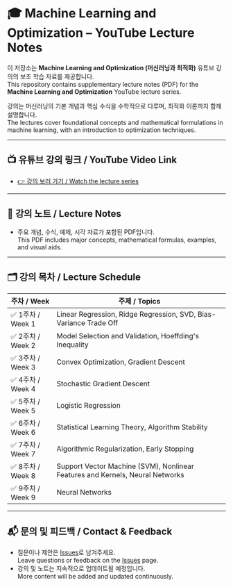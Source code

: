 # 🎓 Machine Learning and Optimization –  YouTube Lecture Notes

이 저장소는 **Machine Learning and Optimization (머신러닝과 최적화)** 유튜브 강의의 보조 학습 자료를 제공합니다.  
This repository contains supplementary lecture notes (PDF) for the **Machine Learning and Optimization** YouTube lecture series.

강의는 머신러닝의 기본 개념과 핵심 수식을 수학적으로 다루며, 최적화 이론까지 함께 설명합니다.  
The lectures cover foundational concepts and mathematical formulations in machine learning, with an introduction to optimization techniques.

---

## 📺 유튜브 강의 링크 / YouTube Video Link

- [👉 강의 보러 가기 / Watch the lecture series](https://www.youtube.com/@servusiamtaey)

---

## 📄 강의 노트 / Lecture Notes

- 주요 개념, 수식, 예제, 시각 자료가 포함된 PDF입니다.  
  This PDF includes major concepts, mathematical formulas, examples, and visual aids.

---

## 🗂️ 강의 목차 / Lecture Schedule

| 주차 / Week | 주제 / Topics |
|-------------|---------------|
| ✅ 1주차 / Week 1 | Linear Regression, Ridge Regression, SVD, Bias-Variance Trade Off |
| ✅ 2주차 / Week 2 | Model Selection and Validation, Hoeffding's Inequality |
| ✅ 3주차 / Week 3 | Convex Optimization, Gradient Descent |
| ✅ 4주차 / Week 4 | Stochastic Gradient Descent |
| ✅ 5주차 / Week 5 | Logistic Regression |
| ✅ 6주차 / Week 6 | Statistical Learning Theory, Algorithm Stability |
| ✅ 7주차 / Week 7 | Algorithmic Regularization, Early Stopping |
| ✅ 8주차 / Week 8 | Support Vector Machine (SVM), Nonlinear Features and Kernels, Neural Networks |
| ✅ 9주차 / Week 9 | Neural Networks |


---


## 📬 문의 및 피드백 / Contact & Feedback

- 질문이나 제안은 [Issues](https://github.com/PythonToGo/learn_ML_DL_with_Taey/issues)로 남겨주세요.  
  Leave questions or feedback on the [Issues](https://github.com/PythonToGo/learn_ML_DL_with_Taey/issues) page.
- 강의 및 노트는 지속적으로 업데이트될 예정입니다.  
  More content will be added and updated continuously.
